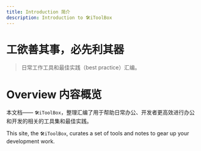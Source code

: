 ```yaml
---
title: Introduction 简介
description: Introduction to 🛠iToolBox
---
```


# 工欲善其事，必先利其器

> 日常工作工具和最佳实践（best practice）汇编。


# Overview 内容概览

本文档—— `🛠iToolBox`，整理汇编了用于帮助日常办公、开发者更高效进行办公和开发的相关的工具集和最佳实践。

This site, the `🛠iToolBox`, curates a set of tools and notes to gear up your development work.
